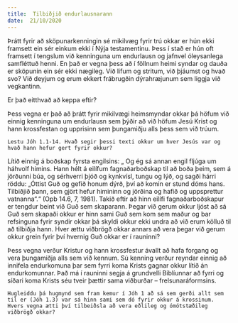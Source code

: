 ```yaml
---
title:  Tilbiðjið endurlausnarann
date:  21/10/2020
---
```


Þrátt fyrir að sköpunarkenningin sé mikilvæg fyrir trú okkar er hún ekki framsett ein sér einkum ekki í Nýja testamentinu. Þess í stað er hún oft framsett í tengslum við kenninguna um endurlausn og jafnvel óleysanlega samfléttuð henni. En það er vegna þess að í föllnum heimi syndar og dauða er sköpunin ein sér ekki nægileg. Við lifum og stritum, við þjáumst og hvað svo? Við deyjum og erum ekkert frábrugðin dýrahræjunum sem liggja við vegkantinn.

Er það eitthvað að keppa eftir?

Þess vegna er það að þrátt fyrir mikilvægi heimsmyndar okkar þá höfum við einnig kenninguna um endurlausn sem þýðir að við höfum Jesú Krist og hann krossfestan og upprisinn sem þungamiðju alls þess sem við trúum.

`Lestu Jóh 1.1-14. Hvað segir þessi texti okkur um hver Jesús var og hvað hann hefur gert fyrir okkur?`

Lítið einnig á boðskap fyrsta engilsins: „ Og ég sá annan engil fljúga um háhvolf himins. Hann hélt á eilífum fagnaðarboðskap til að boða þeim, sem á jörðunni búa, og sérhverri þjóð og kynkvísl, tungu og lýð, og sagði hárri röddu: „Óttist Guð og gefið honum dýrð, því að komin er stund dóms hans. Tilbiðjið þann, sem gjört hefur himininn og jörðina og hafið og uppsprettur vatnanna“.“ (Opb 14.6, 7, 1981). Takið eftir að hinn eilífi fagnaðarboðskapur er tengdur beint við Guð sem skaparann. Þegar við gerum okkur ljóst að sá Guð sem skapaði okkur er hinn sami Guð sem kom sem maður og bar refsinguna fyrir syndir okkar þá skyldi okkur ekki undra að við erum kölluð til að tilbiðja hann. Hver ættu viðbrögð okkar annars að vera þegar við gerum okkur grein fyrir því hvernig Guð okkar er í rauninni?

Þess vegna verður Kristur og hann krossfestur ávallt að hafa forgang og vera þungamiðja alls sem við kennum. Sú kenning verður reyndar einnig að innifela endurkomuna þar sem fyrri koma Krists gagnar okkur lítið án endurkomunnar. Það má í rauninni segja á grundvelli Biblíunnar að fyrri og síðari koma Krists séu tveir þættir sama viðburðar – frelsunaráformsins.

`Hugleiddu þá hugmynd sem fram kemur í Jóh 1 að sá sem gerði allt sem til er (Jóh 1.3) var sá hinn sami sem dó fyrir okkur á krossinum. Hvers vegna ætti því tilbeiðsla að vera eðlileg og ómótstæðileg viðbrögð okkar?`